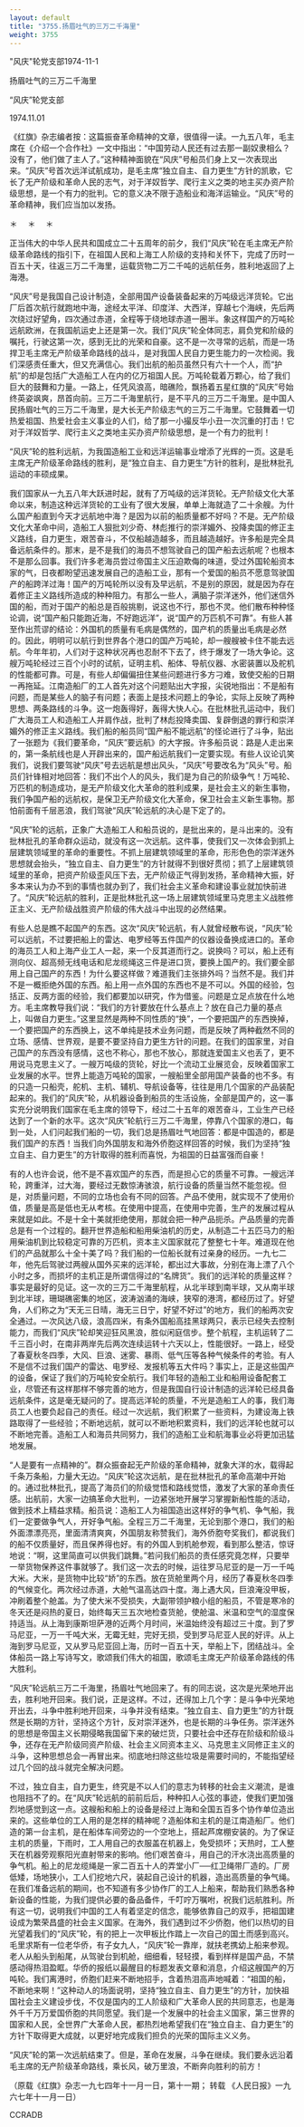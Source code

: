 ```yaml
---
layout: default
title: "3755.扬眉吐气的三万二千海里"
weight: 3755
---
```


"风庆"轮党支部1974-11-1

扬眉吐气的三万二千海里

“风庆”轮党支部

1974.11.01

《红旗》杂志编者按：这篇振奋革命精神的文章，很值得一读。一九五八年，毛主席在《介绍一个合作社》一文中指出：“中国劳动人民还有过去那一副奴隶相么？没有了，他们做了主人了。”这种精神面貌在“风庆”号船员们身上又一次表现出来。“风庆”号首次远洋试航成功，是毛主席“独立自主、自力更生”方针的凯歌，它长了无产阶级和革命人民的志气，对于洋奴哲学、爬行主义之类的地主买办资产阶级思想，是一个有力的批判。它的意义决不限于造船业和海洋运输业。“风庆”号的革命精神，我们应当加以发扬。

＊    　＊    　＊

正当伟大的中华人民共和国成立二十五周年的前夕，我们“风庆”轮在毛主席无产阶级革命路线的指引下，在祖国人民和上海工人阶级的支持和关怀下，完成了历时一百五十天，往返三万二千海里，运载货物二万二千吨的远航任务，胜利地返回了上海港。

“风庆”号是我国自己设计制造，全部用国产设备装备起来的万吨级远洋货轮。它出厂后首次航行就跑地中海，途经太平洋、印度洋、大西洋，穿越七个海峡，先后两次绕过好望角，四次通过赤道，全程等于绕地球赤道一圈半。象这样国产的万吨轮远航欧洲，在我国航运史上还是第一次。我们“风庆”轮全体同志，肩负党和阶级的嘱托，行驶这第一次，感到无比的光荣和自豪。这不是一次寻常的远航，而是一场捍卫毛主席无产阶级革命路线的战斗，是对我国人民自力更生能力的一次检阅。我们深感责任重大，但又充满信心。我们出航的船员虽然只有六十一个人，而“护航”的却是包括广大造船工人在内的亿万祖国人民。万吨轮载着万颗心，给了我们巨大的鼓舞和力量。一路上，任凭风浪高，暗礁险，飘扬着五星红旗的“风庆”号始终英姿飒爽，昂首向前。三万二千海里航行，是不平凡的三万二千海里。是中国人民扬眉吐气的三万二千海里，是大长无产阶级志气的三万二千海里。它鼓舞着一切热爱祖国、热爱社会主义事业的人们，给了那一小撮反华小丑一次沉重的打击！它对于洋奴哲学、爬行主义之类地主买办资产阶级思想，是一个有力的批判！

“风庆”轮的胜利远航，为我国造船工业和远洋运输事业增添了光辉的一页。这是毛主席无产阶级革命路线的胜利，是“独立自主、自力更生”方针的胜利，是批林批孔运动的丰硕成果。

我们国家从一九五八年大跃进时起，就有了万吨级的远洋货轮。无产阶级文化大革命以来，制造这种远洋货轮的工业有了很大发展，单单上海就造了二十余艘。为什么国产船直到今天才远航地中海？是因为以前的船质量都不好吗？不是。无产阶级文化大革命中间，造船工人狠批刘少奇、林彪推行的崇洋媚外、投降卖国的修正主义路线，自力更生，艰苦奋斗，不仅船越造越多，而且越造越好。许多船是完全具备远航条件的。那末，是不是我们的海员不想驾驶自己的国产船去远航呢？也根本不是那么回事。我们许多老海员尝过帝国主义压迫欺侮的味道，受过外国轮船资本家的气，日夜都盼望迅速发展自己的造船工业，那有一个爱国的船员不愿意驾驶国产的船跨洋过海！国产的万吨轮所以没有及早远航，不是别的原因，就是因为存在着修正主义路线所造成的种种阻力。有那么一些人，满脑子崇洋迷外，他们迷信外国的船，而对于国产的船总是百般挑剔，说这也不行，那也不灵。他们散布种种怪论调，说“国产船只能跑近海，不好跑远洋”，说“国产的万匹机不可靠”。有些人甚至作出荒谬的结论：外国机的质量有毛病是偶然的，国产机的质量出毛病是必然的。因此，明明可以航行到世界各个港口的国产万吨轮，却一艘艘被卡住不能去远航。今年年初，人们对于这种状况再也忍耐不下去了，终于爆发了一场大争论。这艘万吨轮经过三百个小时的试航，证明主机、船体、导航仪器、水密装置以及舵机的性能都可靠。可是，有些人却偏偏扭住某些问题进行多方刁难，致使交船的日期一再拖延。江南造船厂的工人首先对这个问题贴出大字报，尖锐地指出：不是船有问题，而是某些人的脑子有问题；表面上是技术问题上的争论，实际上反映了两种思想、两条路线的斗争。这一炮轰得好，轰得大快人心。在批林批孔运动中，我们广大海员工人和造船工人并肩作战，批判了林彪投降卖国、复辟倒退的罪行和崇洋媚外的修正主义路线。我们船的船员同“国产船不能远航”的怪论进行了斗争，贴出了一张题为《我们要革命，“风庆”要远航》的大字报。许多船员说：路是人走出来的，第一条航线也是人开辟出来的，国产船远航我们一定要实现。有些人议论讥笑我们，说我们要驾驶“风庆”号去远航是想出风头，“风庆”号要改名为“风头”号。船员们针锋相对地回答：我们不出个人的风头，我们是为自己的阶级争气！万吨轮、万匹机的制造成功，是无产阶级文化大革命的胜利成果，是社会主义的新生事物，我们争国产船的远航权，是保卫无产阶级文化大革命，保卫社会主义新生事物。那怕前面有千层恶浪，我们驾驶“风庆”轮远航的决心是下定了的。

“风庆”轮的远航，正象广大造船工人和船员说的，是批出来的，是斗出来的。没有批林批孔的革命群众运动，就没有这一次远航。这件事，使我们又一次体会到抓上层建筑领域里的革命的重要性。不抓上层建筑领域里的革命，形形色色的崇洋迷外思想就会抬头，“独立自主、自力更生”的方针就得不到很好贯彻；抓了上层建筑领域里的革命，把资产阶级歪风压下去，无产阶级正气得到发扬，革命精神大振，好多本来认为办不到的事情也就办到了，我们社会主义革命和建设事业就加快前进了。“风庆”轮远航的胜利，正是批林批孔这一场上层建筑领域里马克思主义战胜修正主义、无产阶级战胜资产阶级的伟大战斗中出现的必然结果。

有些人总是瞧不起国产的东西。这次“风庆”轮远航，有人就曾经散布说，“风庆”轮可以远航，不过要把船上的雷达、电罗经等五件国产的仪器设备换成进口的。革命的海员工人和上海产业工人一起，来一个反其道而行之。说换吗？可以，船上还有测向仪、超高频无线电话和尼龙缆绳这三件是进口货，要换上国产的。我们要全部用上自己国产的东西！为什么要这样做？难道我们主张排外吗？当然不是。我们并不是一概拒绝外国的东西。船上用一点外国的东西也不是不可以。外国的经验，包括正、反两方面的经验，我们都要加以研究，作为借鉴。问题是立足点放在什么地方。毛主席教导我们说：“我们的方针要放在什么基点上？放在自己力量的基点上，叫做自力更生。”这里显然是两种不同性质的“换”，一个要把国产的东西换掉，一个要把国产的东西换上，这不单纯是技术业务问题，而是反映了两种截然不同的立场、感情、世界观，是要不要坚持自力更生方针的问题。在我们的国家里，对自己国产的东西没有感情，这也不称心，那也不放心，那就连爱国主义也丢了，更不用说马克思主义了。一艘万吨级的货轮，好比一个流动工业展览会，反映着国家工业发展的水平。世界上能造万吨轮的国家，一艘船里全部用国产装备的也不多。有的只造一只船壳，舵机、主机、辅机、导航设备等，往往是用几个国家的产品装配起来的。我们的“风庆”轮，从机器设备到船员的生活设施，全部是国产的，这一事实充分说明我们国家在毛主席的领导下，经过二十五年的艰苦奋斗，工业生产已经达到了一个新的水平。这次“风庆”轮航行三万二千海里，停靠八个国家的港口，每到一处，人们问起我们船的一切，我们总是扬眉吐气地回答：都是中国造的，都是我们国产的东西！当我们向外国朋友和海外侨胞这样回答的时候，我们为坚持“独立自主、自力更生”的方针取得的胜利而喜悦，为祖国的日益富强而自豪！

有的人也许会说，他不是不喜欢国产的东西，而是担心它的质量不可靠。一艘远洋轮，跨重洋，过大海，要经过无数惊涛骇浪，航行设备的质量当然不能忽视。但是，对质量问题，不同的立场也会有不同的回答。产品不使用，就实现不了使用价值，质量是高是低也无从考核。在使用中提高，在使用中完善，生产的发展过程从来就是如此。不是十全十美就拒绝使用，那就会把一种产品扼杀。产品质量的完善总是有一个过程的。翻开世界造船和船用柴油机的历史，从制造二十五匹马力的船用柴油机到比较稳定可靠的万匹机，资本主义国家就花了整整七十年。难道现在他们的产品就那么十全十美了吗？我们船的一位船长就有过亲身的经历。一九七二年，他先后驾驶过两艘从国外买来的远洋轮，都出过大事故，分别在海上漂了八个小时之多，而损坏的主机正是所谓信得过的“名牌货”。我们的远洋轮的质量这样？事实是最好的见证。这一次的三万二千海里航程，从北半球到南半球，又从南半球到北半球，珊瑚礁密集的地区，波涛汹涌的海峡，狭窄的港湾，都经历过了。好望角，人们称之为“天无三日晴，海无三日宁，好望不好过”的地方，我们的船两次安全通过。一次风达八级，浪高四米，有条外国船高挂黑球两只，表示已经失去控制能力，而我们“风庆”轮却笑迎狂风黑浪，胜似闲庭信步。整个航程，主机运转了二千三百小时，在南非两岸先后两次连续运转十六天以上，性能很好。一路上，经受了春夏秋冬四季，大风、巨浪、迷雾、暴雨、低气压等各种气候条件的考验。有人不是信不过我们国产的雷达、电罗经、发报机等五大件吗？事实上，正是这些国产的设备，保证了我们的万吨轮安全航行。我们年轻的造船工业和船用设备配套工业，尽管还有这样那样不够完善的地方，但是我国自行设计制造的远洋轮已经具备远航条件，这是毫无疑问的了。提高远洋轮的质量，不光是造船工人的事，我们海员工人也要负起自己的责任。经过一次远航，我们积累了一些资料，为建设海上铁路取得了一些经验；不断地远航，就可以不断地积累资料，我们的远洋轮也就可以不断地完善。造船工人和海员共同努力，我们的造船工业和航海事业必将更加迅猛地发展。

“人是要有一点精神的”。群众振奋起无产阶级的革命精神，就象大洋的水，载得起千条万条船，力量大无边。“风庆”轮这次远航，是在批林批孔的革命高潮中开始的。通过批林批孔，提高了海员们的阶级觉悟和路线觉悟，激发了大家的革命责任感。出航前，大家一边搞革命大批判，一边紧张地开展学习掌握新船性能的活动，做到技术上精益求精。船员说：造船工人为祖国造出这样好的争气机、争气船，我们一定要做争气人，开好争气船。全程三万二千海里，无论到那个港口，我们的船外面漂漂亮亮，里面清清爽爽，外国朋友称赞我们，海外侨胞夸奖我们，都说我们的船不仅质量好，而且保养得也好。有的外国人到机舱参观，看到那么整洁，惊讶地说：“啊，这里简直可以供我们跳舞。”若问我们船员的责任感究竟怎样，只要举一举货物保养这件事就够了。我们这一次去的时候，运往罗马尼亚的是一万一千吨大米。大米，是货物中比较“娇”的东西。放在货舱里两个月，经历了春夏秋冬四季的气候变化。两次经过赤道，大舱气温高达四十度。海上遇大风，巨浪淹没甲板，冲刷着整个舱盖。为了使大米不受损失，大副带领护粮小组的船员，不管是寒冷的冬天还是闷热的夏日，始终每天三五次地检查货舱，使舱温、米温和空气的湿度保持适当。从上海到康斯坦萨港的近两个月时间，米温始终没有超过三十度。到了罗马尼亚，一万一千吨大米，无霉无蛀，完好无损，受到罗马尼亚人民的好评。从上海到罗马尼亚，又从罗马尼亚回上海，历时一百五十天，举船上下，团结战斗。全体船员一路上写诗写文，歌颂我们伟大的祖国，歌颂毛主席无产阶级革命路线的伟大胜利。

“风庆”轮远航三万二千海里，扬眉吐气地回来了。有的同志说，这次是光荣地开出去，胜利地开回来。我们说，正是这样。不过，还得加上几个字：是斗争中光荣地开出去，斗争中胜利地开回来，斗争并没有结束。“独立自主、自力更生”的方针既然是长期的方针，坚持这个方针，反对崇洋迷外，也是长期的斗争任务。崇洋迷外的思想是帝国主义长期侵略我国留下来的破烂货，只要社会中还存在阶级和阶级斗争，还存在无产阶级同资产阶级、社会主义同资本主义、马克思主义同修正主义的斗争，这种思想总会一再冒出来。彻底地扫除这些垃圾是需要时间的，不能指望经过几个回的战斗就完全解决问题。

不过，独立自主，自力更生，终究是不以人们的意志为转移的社会主义潮流，是谁也阻挡不了的。在“风庆”轮远航的前前后后，种种扣人心弦的事迹，使我们更加强烈地感觉到这一点。这艘船和船上的设备是经过上海和全国五百多个协作单位造出来的。这些单位的工人用的是怎样的精神呢？造船体和主机的是江南造船厂。他们造的第一台主机，是在船体车间旁边的一个空地上，搭起芦席棚安装的。为了保证主机的质量，下雨时，工人用自己的衣服盖在机器上，免受损坏；天热时，工人整天在机器旁观察阳光直射带来的影响。他们艰苦奋斗，用自己的汗水浇出高质量的争气机。船上的尼龙缆绳是一家二百五十人的弄堂小厂──红卫绳带厂造的。厂房低矮，场地狭小，工人们挖地六尺，装起自己设计的机器，造出高质量的争气绳。在我们准备远航的期间，也不知道有多少协作厂的工人上船来，帮助我们熟悉各种新设备的性能，为我们提供必要的备品备件，千叮咛万嘱咐，祝我们远航胜利。所有这一切，说明我们中国的工人有着坚定的信念，能够依靠自己的双手，把祖国建设成为繁荣昌盛的社会主义国家。在海外，我们遇到过不少侨胞，他们以热切的目光望着我们的“风庆”轮，有的把上一次甲板比作踏上一次自己的国土而感到高兴。毛里求斯有一位老华侨，有子女九人，“风庆”轮一靠岸，就扶老携幼上船来参观。老人从船头到船尾，从驾驶台到机舱，细细看，轻轻摸，看到样样是国产品，不禁感动得热泪盈眶。华侨的报纸以最醒目的标题发表文章和消息，介绍这艘国产的万吨轮。我们离港时，侨胞们赶来不断地招手，含着热泪高声地喊着：“祖国的船，不断地来啊！”这种动人的场面说明，坚持“独立自主、自力更生”的方针，加快祖国社会主义建设步伐，不仅是国内的工人阶级和广大革命人民的共同意志，也是海外千千万万爱国侨胞的共同愿望。我们是一个发展中的社会主义国家，第三世界的国家和人民，全世界广大革命人民，都热烈地希望我们在“独立自主、自力更生”的方针下取得更大成就，以更好地完成我们担负的光荣的国际主义义务。

“风庆”轮的第一次远航结束了。但是，革命在发展，斗争在继续。我们要永远沿着毛主席的无产阶级革命路线，乘长风，破万里浪，不断奔向胜利的前方！

（原载《红旗》杂志一九七四年十一月一日，第十一期； 转载 《人民日报》一九六七年十一月一日）

CCRADB

